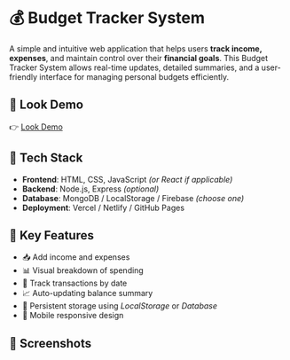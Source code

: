 # 💰 Budget Tracker System

A simple and intuitive web application that helps users **track income, expenses**, and maintain control over their **financial goals**. This Budget Tracker System allows real-time updates, detailed summaries, and a user-friendly interface for managing personal budgets efficiently.

## 🔗 Look Demo

👉 [Look Demo](https://drive.google.com/file/d/1Qn3TDdZuQhSy1FOtNEYqqewJtcLzC4ze/view?usp=drive_link)

## 🧰 Tech Stack

- **Frontend**: HTML, CSS, JavaScript *(or React if applicable)*
- **Backend**: Node.js, Express *(optional)*
- **Database**: MongoDB / LocalStorage / Firebase *(choose one)*
- **Deployment**: Vercel / Netlify / GitHub Pages

## 🎯 Key Features

- 📥 Add income and expenses
- 📊 Visual breakdown of spending
- 📆 Track transactions by date
- 📈 Auto-updating balance summary
- 💾 Persistent storage using *LocalStorage* or *Database*
- 📱 Mobile responsive design

## 📸 Screenshots
